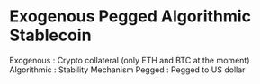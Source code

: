 # Exogenous Pegged Algorithmic Stablecoin

Exogenous : Crypto collateral (only ETH and BTC at the moment)
Algorithmic : Stability Mechanism
Pegged : Pegged to US dollar
